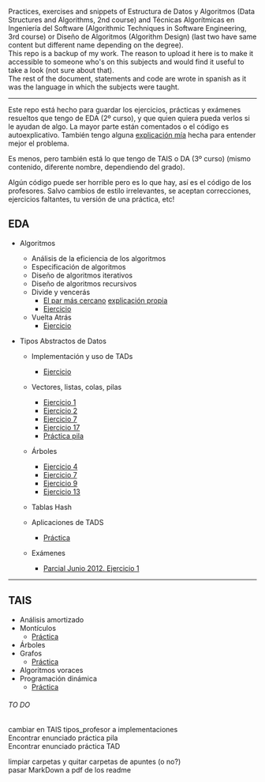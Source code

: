 Practices, exercises and snippets of Estructura de Datos y Algoritmos (Data Structures and Algorithms, 2nd course) and Técnicas Algorítmicas en Ingeniería del Software (Algorithmic Techniques in Software Engineering, 3rd course) or Diseño de Algoritmos (Algorithm Design) (last two have same content but different name depending on the degree).   
This repo is a backup of my work. The reason to upload it here is to make it accessible to someone who's on this subjects and would find it useful to take a look (not sure about that).   
The rest of the document, statements and code are wrote in spanish as it was the language in which the subjects were taught.
- - -
Este repo está hecho para guardar los ejercicios, prácticas y exámenes resueltos que tengo de EDA (2º curso), y que quien quiera pueda verlos si le ayudan de algo. La mayor parte están comentados o el código es autoexplicativo. También tengo alguna [explicación mía][myclosestpair] hecha para entender mejor el problema.

Es menos, pero también está lo que tengo de TAIS o DA (3º curso) (mismo contenido, diferente nombre, dependiendo del grado).

Algún código puede ser horrible pero es lo que hay, así es el código de los profesores. Salvo cambios de estilo irrelevantes, se aceptan correcciones, ejercicios faltantes, tu versión de una práctica, etc!

## EDA
+ Algoritmos
  + Análisis de la eficiencia de los algoritmos
  + Especificación de algoritmos
  + Diseño de algoritmos iterativos
  + Diseño de algoritmos recursivos
  + Divide y vencerás
    + [El par más cercano][closestpair] [explicación propia][myclosestpair]
    + [Ejercicio][transponer]
  + Vuelta Atrás
    + [Ejercicio][vacasillas]

+ Tipos Abstractos de Datos
  + Implementación y uso de TADs
    + [Ejercicio][uso4y10]
  + Vectores, listas, colas, pilas
    + [Ejercicio 1][lineales1]
    + [Ejercicio 2][lineales2]
    + [Ejercicio 7][lineales7]
    + [Ejercicio 17][lineales17]
    + [Práctica pila][practicapila]
  + Árboles
    + [Ejercicio 4][arboles4]
    + [Ejercicio 7][arboles7]
    + [Ejercicio 9][arboles9]
    + [Ejercicio 13][arboles13]
  + Tablas Hash
  + Aplicaciones de TADS
    + [Práctica][practicaTADS]

  + Exámenes
    + [Parcial Junio 2012. Ejercicio 1][junio2012parcial1]

- - -

## TAIS
+ Análisis amortizado
+ Montículos
  + [Práctica][taisprac1]
+ Árboles
+ Grafos
  + [Práctica][taisprac2]
+ Algoritmos voraces
+ Programación dinámica
  + [Práctica][taisprac3]

[closestpair]: https://github.com/hecoding/EDA-TAIS/tree/master/EDA/1er%20cuat/puntosmascercanos
[myclosestpair]: https://github.com/hecoding/EDA-TAIS/blob/master/EDA/1er%20cuat/puntosmascercanos/mispuntos/main.cpp
[transponer]: https://github.com/hecoding/EDA-TAIS/tree/master/EDA/1er%20cuat/transponer
[vacasillas]: https://github.com/hecoding/EDA-TAIS/tree/master/EDA/1er%20cuat/vueltaatrascasillas
[uso4y10]: https://github.com/hecoding/EDA-TAIS/tree/master/EDA/2o%20%20cuat/ejercicios/implementaciontadsencillopraccomplejos
[lineales1]: https://github.com/hecoding/EDA-TAIS/tree/master/EDA/2o%20%20cuat/ejercicios/ejLineales1
[lineales2]: https://github.com/hecoding/EDA-TAIS/tree/master/EDA/2o%20%20cuat/ejercicios/ejLineales2
[lineales7]: https://github.com/hecoding/EDA-TAIS/tree/master/EDA/2o%20%20cuat/ejercicios/ejLineales7
[lineales17]: https://github.com/hecoding/EDA-TAIS/tree/master/EDA/2o%20%20cuat/ejercicios/ejLineales17
[practicapila]: https://github.com/hecoding/EDA-TAIS/tree/master/EDA/2o%20%20cuat/ejercicios/pila
[arboles4]: https://github.com/hecoding/EDA-TAIS/tree/master/EDA/2o%20%20cuat/ejercicios/ejArboles4
[arboles7]: https://github.com/hecoding/EDA-TAIS/tree/master/EDA/2o%20%20cuat/ejercicios/ejArboles7
[arboles9]: https://github.com/hecoding/EDA-TAIS/tree/master/EDA/2o%20%20cuat/ejercicios/ejArboles9
[arboles13]: https://github.com/hecoding/EDA-TAIS/tree/master/EDA/2o%20%20cuat/ejercicios/arboles13EDA
[practicaTADS]: https://github.com/hecoding/EDA-TAIS/tree/master/EDA/2o%20%20cuat/ejercicios/practicaTADS
[junio2012parcial1]: https://github.com/hecoding/EDA-TAIS/tree/master/EDA/2o%20%20cuat/ejercicios/parcialJunio2012ej1

[taisprac1]: https://github.com/hecoding/EDA-TAIS/tree/master/TAIS/practicas/prac1
[taisprac2]: https://github.com/hecoding/EDA-TAIS/tree/master/TAIS/practicas/prac2
[taisprac3]: https://github.com/hecoding/EDA-TAIS/tree/master/TAIS/practicas/prac3

###### TO DO
cambiar en TAIS tipos_profesor a implementaciones   
Encontrar enunciado práctica pila   
Encontrar enunciado práctica TAD

limpiar carpetas y quitar carpetas de apuntes (o no?)   
pasar MarkDown a pdf de los readme   
